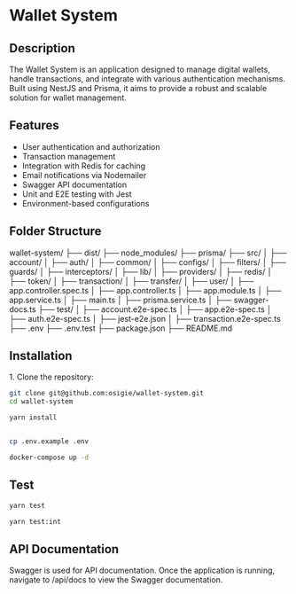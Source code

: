 # Wallet System

## Description

The Wallet System is an application designed to manage digital wallets, handle transactions, and integrate with various authentication mechanisms. Built using NestJS and Prisma, it aims to provide a robust and scalable solution for wallet management.

## Features

- User authentication and authorization
- Transaction management
- Integration with Redis for caching
- Email notifications via Nodemailer
- Swagger API documentation
- Unit and E2E testing with Jest
- Environment-based configurations

## Folder Structure

wallet-system/
├── dist/
├── node_modules/
├── prisma/
├── src/
│ ├── account/
│ ├── auth/
│ ├── common/
│ ├── configs/
│ ├── filters/
│ ├── guards/
│ ├── interceptors/
│ ├── lib/
│ ├── providers/
│ ├── redis/
│ ├── token/
│ ├── transaction/
│ ├── transfer/
│ ├── user/
│ ├── app.controller.spec.ts
│ ├── app.controller.ts
│ ├── app.module.ts
│ ├── app.service.ts
│ ├── main.ts
│ ├── prisma.service.ts
│ ├── swagger-docs.ts
├── test/
│ ├── account.e2e-spec.ts
│ ├── app.e2e-spec.ts
│ ├── auth.e2e-spec.ts
│ ├── jest-e2e.json
│ ├── transaction.e2e-spec.ts
├── .env
├── .env.test
├── package.json
├── README.md

## Installation

1.⁠ ⁠Clone the repository:

```bash
git clone git@github.com:osigie/wallet-system.git
cd wallet-system

```

```bash
yarn install
```

```bash

cp .env.example .env

```

```bash
docker-compose up -d

```

## Test

```bash
yarn test

```


```bash
yarn test:int
```

## API Documentation

Swagger is used for API documentation. Once the application is running, navigate to /api/docs to view the Swagger documentation.
